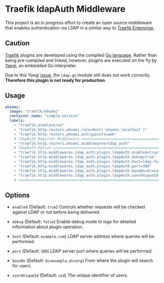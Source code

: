 # Traefik ldapAuth Middleware

This project is an in progress effort to create an open source middleware that enables authentication via LDAP in a similar way to [Traefik Enterprise](https://doc.traefik.io/traefik-enterprise/middlewares/ldap/).

## Caution

[Traefik](https://traefik.io) plugins are developed using the compiled [Go language](https://golang.org). Rather than being pre-compiled and linked, however, plugins are executed on the fly by [Yaegi](https://github.com/traefik/yaegi), an embedded Go interpreter.

Due to this Yaegi [issue](https://github.com/traefik/yaegi/issues/1275), the `ldap-go` module still does not work correctly. **Therefore this plugin is not ready for production**.

## Usage

```yml
whoami:
  image: "traefik/whoami"
  container_name: "simple-service"
  labels:
    - "traefik.enable=true"
    - "traefik.http.routers.whoami.rule=Host(`whoami.localhost`)"
    - "traefik.http.routers.whoami.entrypoints=web"
    # ldapAuth Register Middleware ====================================================
    - "traefik.http.routers.whoami.middlewares=ldap_auth"                             #
    # ldapAuth Option =================================================================
    - "traefik.http.middlewares.ldap_auth.plugin.ldapAuth.enabled=true"               #
    - "traefik.http.middlewares.ldap_auth.plugin.ldapAuth.debug=true"                 #
    - "traefik.http.middlewares.ldap_auth.plugin.ldapAuth.host=ldap.forumsys.com"     #
    - "traefik.http.middlewares.ldap_auth.plugin.ldapAuth.port=389"                   #
    - "traefik.http.middlewares.ldap_auth.plugin.ldapAuth.baseDn=dc=example,dc=com"   #
    - "traefik.http.middlewares.ldap_auth.plugin.ldapAuth.userUniqueId=uid"           #
    # =================================================================================
```

## Options

- `enabled` (Default: `true`) Controls whether requests will be checked against LDAP or not before being delivered.

- `debug` (Default: `false`) Enable debug mode to logs for detailed information about plugin operation.

- `host` (Default: `example.com`) LDAP server address where queries will be performed.

- `port` (Default: `389`) LDAP server port where queries will be performed.

- `baseDn` (Default: `dc=example,dc=org`) From where the plugin will search for users.

- `userUniqueId` (Default: `uid`) The unique identifier of users.
